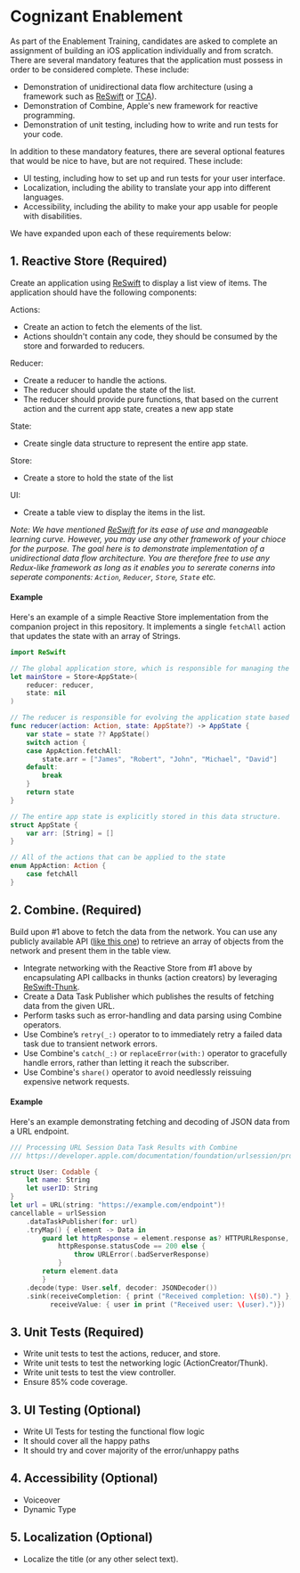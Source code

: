 # Cognizant Enablement

As part of the Enablement Training, candidates are asked to complete an assignment of building an iOS application individually and from scratch. There are several mandatory features that the application must possess in order to be considered complete. These include:

- Demonstration of unidirectional data flow architecture (using a framework such as [ReSwift](https://github.com/ReSwift/ReSwift) or [TCA](https://github.com/pointfreeco/swift-composable-architecture)).
- Demonstration of Combine, Apple's new framework for reactive programming.
- Demonstration of unit testing, including how to write and run tests for your code.

In addition to these mandatory features, there are several optional features that would be nice to have, but are not required. These include:
- UI testing, including how to set up and run tests for your user interface.
- Localization, including the ability to translate your app into different languages.
- Accessibility, including the ability to make your app usable for people with disabilities.

We have expanded upon each of these requirements below: 

## 1. Reactive Store (Required)

Create an application using [ReSwift](https://github.com/ReSwift/ReSwift) to display a list view of items. The application should have the following components:

Actions:
- Create an action to fetch the elements of the list.
- Actions shouldn't contain any code, they should be consumed by the store and forwarded to reducers. 

Reducer:
- Create a reducer to handle the actions.
- The reducer should update the state of the list.
- The reducer should provide pure functions, that based on the current action and the current app state, creates a new app state

State:
- Create single data structure to represent the entire app state.

Store:
- Create a store to hold the state of the list

UI:
- Create a table view to display the items in the list.


_Note: We have mentioned [ReSwift](https://github.com/ReSwift/ReSwift) for its ease of use and manageable learning curve. However, you may use any other framework of your chioce for the purpose. The goal here is to demonstrate implementation of a unidirectional data flow architecture. You are therefore free to use any Redux-like framework as long as it enables you to sererate conerns into seperate components: `Action`, `Reducer`, `Store`, `State` etc._

#### Example

Here's an example of a simple Reactive Store implementation from the companion project in this repository. It implements a single `fetchAll` action that updates the state with an array of Strings.

```swift
import ReSwift

// The global application store, which is responsible for managing the appliction state.
let mainStore = Store<AppState>(
    reducer: reducer,
    state: nil
)

// The reducer is responsible for evolving the application state based on the actions it receives.
func reducer(action: Action, state: AppState?) -> AppState {
    var state = state ?? AppState()
    switch action {
    case AppAction.fetchAll:
        state.arr = ["James", "Robert", "John", "Michael", "David"]
    default:
        break
    }
    return state
}

// The entire app state is explicitly stored in this data structure.
struct AppState {
    var arr: [String] = []
}

// All of the actions that can be applied to the state
enum AppAction: Action {
    case fetchAll
}

```

## 2. Combine. (Required)

Build upon #1 above to fetch the data from the network. You can use any publicly available API ([like this one](https://developer.apple.com/library/archive/documentation/AudioVideo/Conceptual/iTuneSearchAPI/index.html)) to retrieve an array of objects from the network and present them in the table view.  

- Integrate networking with the Reactive Store from #1 above by encapsulating API callbacks in thunks (action creators) by leveraging [ReSwift-Thunk](https://github.com/ReSwift/ReSwift-Thunk).
- Create a Data Task Publisher which publishes the results of fetching data from the given URL.
- Perform tasks such as error-handling and data parsing using Combine operators.
- Use Combine’s `retry(_:)` operator to to immediately retry a failed data task due to transient network errors.
- Use Combine's `catch(_:)` or `replaceError(with:)` operator to gracefully handle errors, rather than letting it reach the subscriber.
- Use Combine's `share()` operator to avoid needlessly reissuing expensive network requests.



#### Example
Here's an example demonstrating fetching and decoding of JSON data from a URL endpoint.

```swift
/// Processing URL Session Data Task Results with Combine
/// https://developer.apple.com/documentation/foundation/urlsession/processing_url_session_data_task_results_with_combine

struct User: Codable {
    let name: String
    let userID: String
}
let url = URL(string: "https://example.com/endpoint")!
cancellable = urlSession
    .dataTaskPublisher(for: url)
    .tryMap() { element -> Data in
        guard let httpResponse = element.response as? HTTPURLResponse,
            httpResponse.statusCode == 200 else {
                throw URLError(.badServerResponse)
            }
        return element.data
        }
    .decode(type: User.self, decoder: JSONDecoder())
    .sink(receiveCompletion: { print ("Received completion: \($0).") },
          receiveValue: { user in print ("Received user: \(user).")})
```


## 3. Unit Tests (Required)
- Write unit tests to test the actions, reducer, and store.
- Write unit tests to test the networking logic (ActionCreator/Thunk).
- Write unit tests to test the view controller.
- Ensure 85% code coverage. 



## 3. UI Testing (Optional)
- Write UI Tests for testing the functional flow logic
- It should cover all the happy paths
- It should try and cover majority of the error/unhappy paths





## 4. Accessibility (Optional)
- Voiceover
- Dynamic Type



## 5. Localization (Optional)
- Localize the title (or any other select text).


